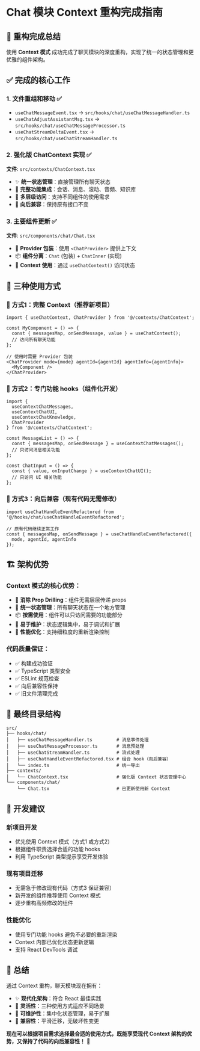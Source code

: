 # Chat 模块 Context 重构完成指南

## 🎉 重构完成总结

使用 **Context 模式** 成功完成了聊天模块的深度重构，实现了统一的状态管理和更优雅的组件架构。

## ✅ 完成的核心工作

### 1. **文件重组和移动** ✅
- `useChatMessageEvent.tsx` → `src/hooks/chat/useChatMessageHandler.ts`
- `useChatAdjustAssistantMsg.tsx` → `src/hooks/chat/useChatMessageProcessor.ts`  
- `useChatStreamDeltaEvent.tsx` → `src/hooks/chat/useChatStreamHandler.ts`

### 2. **强化版 ChatContext 实现** ✅
**文件**: `src/contexts/ChatContext.tsx`

- ✨ **统一状态管理**：直接管理所有聊天状态
- 🔧 **完整功能集成**：会话、消息、滚动、音频、知识库
- 🎯 **多层级访问**：支持不同组件的使用需求
- 🔄 **向后兼容**：保持原有接口不变

### 3. **主要组件更新** ✅
**文件**: `src/components/chat/Chat.tsx`

- 🔄 **Provider 包装**：使用 `<ChatProvider>` 提供上下文
- 📦 **组件分离**：`Chat` (包装) + `ChatInner` (实现)
- 🎯 **Context 使用**：通过 `useChatContext()` 访问状态

## 📱 三种使用方式

### 🚀 方式1：完整 Context（推荐新项目）
```tsx
import { useChatContext, ChatProvider } from '@/contexts/ChatContext';

const MyComponent = () => {
  const { messagesMap, onSendMessage, value } = useChatContext();
  // 访问所有聊天功能
};

// 使用时需要 Provider 包装
<ChatProvider mode={mode} agentId={agentId} agentInfo={agentInfo}>
  <MyComponent />
</ChatProvider>
```

### 🎨 方式2：专门功能 hooks（组件化开发）
```tsx
import { 
  useContextChatMessages, 
  useContextChatUI, 
  useContextChatKnowledge,
  ChatProvider 
} from '@/contexts/ChatContext';

const MessageList = () => {
  const { messagesMap, onSendMessage } = useContextChatMessages();
  // 只访问消息相关功能
};

const ChatInput = () => {
  const { value, onInputChange } = useContextChatUI();
  // 只访问 UI 相关功能
};
```

### 🔄 方式3：向后兼容（现有代码无需修改）
```tsx
import useChatHandleEventRefactored from '@/hooks/chat/useChatHandleEventRefactored';

// 原有代码继续正常工作
const { messagesMap, onSendMessage } = useChatHandleEventRefactored({ 
  mode, agentId, agentInfo 
});
```

## 🏗️ 架构优势

### **Context 模式的核心优势：**
- 🎯 **消除 Prop Drilling**：组件无需层层传递 props
- 🔧 **统一状态管理**：所有聊天状态在一个地方管理
- 📦 **按需使用**：组件可以只访问需要的功能部分
- 🔄 **易于维护**：状态逻辑集中，易于调试和扩展
- 🚀 **性能优化**：支持细粒度的重新渲染控制

### **代码质量保证：**
- ✅ 构建成功验证
- ✅ TypeScript 类型安全
- ✅ ESLint 规范检查
- ✅ 向后兼容性保持
- ✅ 旧文件清理完成

## 📁 最终目录结构

```
src/
├── hooks/chat/
│   ├── useChatMessageHandler.ts         # 消息事件处理
│   ├── useChatMessageProcessor.ts       # 消息预处理
│   ├── useChatStreamHandler.ts          # 流式处理
│   ├── useChatHandleEventRefactored.tsx # 组合 hook（向后兼容）
│   └── index.ts                         # 统一导出
├── contexts/
│   └── ChatContext.tsx                  # 强化版 Context 状态管理中心
└── components/chat/
    └── Chat.tsx                         # 已更新使用新 Context
```

## 🔧 开发建议

### **新项目开发**
- 优先使用 Context 模式（方式1 或方式2）
- 根据组件职责选择合适的功能 hooks
- 利用 TypeScript 类型提示享受开发体验

### **现有项目迁移**
- 无需急于修改现有代码（方式3 保证兼容）
- 新开发的组件推荐使用 Context 模式
- 逐步重构高频修改的组件

### **性能优化**
- 使用专门功能 hooks 避免不必要的重新渲染
- Context 内部已优化状态更新逻辑
- 支持 React DevTools 调试

## 🎊 总结

通过 Context 重构，聊天模块现在拥有：
- ✨ **现代化架构**：符合 React 最佳实践
- 🔧 **灵活性**：三种使用方式适应不同场景
- 🚀 **可维护性**：集中化状态管理，易于扩展
- 🔄 **兼容性**：平滑迁移，无破坏性变更

**现在可以根据项目需求选择最合适的使用方式，既能享受现代 Context 架构的优势，又保持了代码的向后兼容性！** 🎉